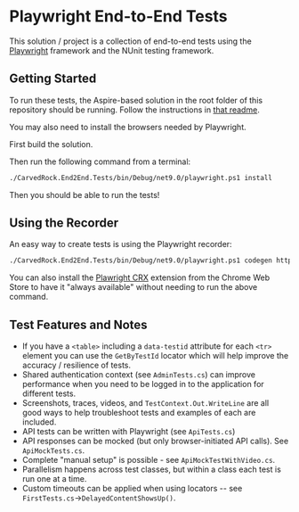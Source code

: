 # Playwright End-to-End Tests

This solution / project is a collection of end-to-end tests
using the [Playwright](https://playwright.dev/) framework and
the NUnit testing framework.

## Getting Started

To run these tests, the Aspire-based solution in
the root folder of this repository should be running.
Follow the instructions in [that readme](../readme.md).

You may also need to install the browsers needed
by Playwright.  

First build the solution.

Then run the following command from a terminal:

```bash
./CarvedRock.End2End.Tests/bin/Debug/net9.0/playwright.ps1 install
```

Then you should be able to run the tests!

## Using the Recorder

An easy way to create tests is using the Playwright recorder:

```bash
./CarvedRock.End2End.Tests/bin/Debug/net9.0/playwright.ps1 codegen https://localhost:7224
```

You can also install the [Plawright CRX](https://chromewebstore.google.com/detail/playwright-crx/jambeljnbnfbkcpnoiaedcabbgmnnlcd) extension from
the Chrome Web Store to have it "always available"
without needing to run the above command.

## Test Features and Notes

* If you have a `<table>` including a `data-testid` attribute for
each `<tr>` element you can use the `GetByTestId` locator which will help
improve the accuracy / resilience of tests.
* Shared authentication context (see `AdminTests.cs`) can improve performance when
you need to be logged in to the application for different tests.
* Screenshots, traces, videos, and `TestContext.Out.WriteLine` are all good
ways to help troubleshoot tests and examples of each are included.
* API tests can be written with Playwright (see `ApiTests.cs`)
* API responses can be mocked (but only browser-initiated API calls).  See `ApiMockTests.cs`.
* Complete "manual setup" is possible - see `ApiMockTestWithVideo.cs`.
* Parallelism happens across test classes, but within a class each test is run one at a time.
* Custom timeouts can be applied when using locators -- see `FirstTests.cs`->`DelayedContentShowsUp()`.
